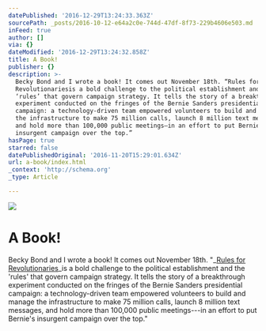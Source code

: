 ```yaml
---
datePublished: '2016-12-29T13:24:33.363Z'
sourcePath: _posts/2016-10-12-e64a2c0e-744d-47df-8f73-229b4606e503.md
inFeed: true
author: []
via: {}
dateModified: '2016-12-29T13:24:32.858Z'
title: A Book!
publisher: {}
description: >-
  Becky Bond and I wrote a book! It comes out November 18th. “Rules for
  Revolutionariesis a bold challenge to the political establishment and the
  ‘rules’ that govern campaign strategy. It tells the story of a breakthrough
  experiment conducted on the fringes of the Bernie Sanders presidential
  campaign: a technology-driven team empowered volunteers to build and manage
  the infrastructure to make 75 million calls, launch 8 million text messages,
  and hold more than 100,000 public meetings—in an effort to put Bernie’s
  insurgent campaign over the top.”
hasPage: true
starred: false
datePublishedOriginal: '2016-11-20T15:29:01.634Z'
url: a-book/index.html
_context: 'http://schema.org'
_type: Article

---
```

![](https://the-grid-user-content.s3-us-west-2.amazonaws.com/7740c9c5-620d-414d-9b70-af2eff4e2d6d.jpg)

# A Book!

Becky Bond and I wrote a book! It comes out November 18th. "_[Rules for Revolutionaries][0]_is a bold challenge to the political establishment and the 'rules' that govern campaign strategy. It tells the story of a breakthrough experiment conducted on the fringes of the Bernie Sanders presidential campaign: a technology-driven team empowered volunteers to build and manage the infrastructure to make 75 million calls, launch 8 million text messages, and hold more than 100,000 public meetings---in an effort to put Bernie's insurgent campaign over the top."

[0]: http://neworganizing.com/ "book link"
